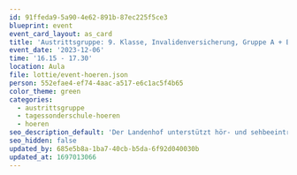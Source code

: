 ```yaml
---
id: 91ffeda9-5a90-4e62-891b-87ec225f5ce3
blueprint: event
event_card_layout: as_card
title: 'Austrittsgruppe: 9. Klasse, Invalidenversicherung, Gruppe A + B'
event_date: '2023-12-06'
time: '16.15 - 17.30'
location: Aula
file: lottie/event-hoeren.json
person: 552efae4-ef74-4aac-a517-e6c1ac5f4b65
color_theme: green
categories:
  - austrittsgruppe
  - tagessonderschule-hoeren
  - hoeren
seo_description_default: 'Der Landenhof unterstützt hör- und sehbeeinträchtigte Kinder & Jugendliche in ihrem selbstbestimmten Leben durch Förderung ihrer Fähigkeiten & Entwicklung'
seo_hidden: false
updated_by: 685e5b8a-1ba7-40cb-b5da-6f92d040030b
updated_at: 1697013066
---
```

